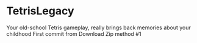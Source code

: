# TetrisLegacy
Your old-school Tetris gameplay, really brings back memories about your childhood
First commit from Download Zip method #1
